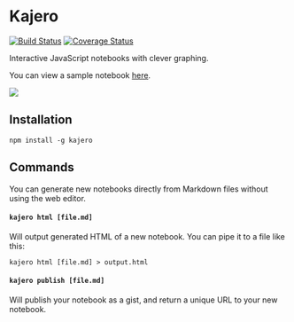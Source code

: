 # Kajero

[![Build Status](https://travis-ci.org/JoelOtter/kajero.svg?branch=master)](https://travis-ci.org/JoelOtter/kajero) [![Coverage Status](https://coveralls.io/repos/github/JoelOtter/kajero/badge.svg?branch=master)](https://coveralls.io/github/JoelOtter/kajero?branch=master)

Interactive JavaScript notebooks with clever graphing.

You can view a sample notebook [here](http://www.joelotter.com/kajero).

![](https://github.com/JoelOtter/kajero/blob/master/doc/screenshot.png)

## Installation

`npm install -g kajero`

## Commands

You can generate new notebooks directly from Markdown files without using the web editor.

#### `kajero html [file.md]`

Will output generated HTML of a new notebook. You can pipe it to a file like this:

`kajero html [file.md] > output.html`

#### `kajero publish [file.md]`

Will publish your notebook as a gist, and return a unique URL to your new notebook.
